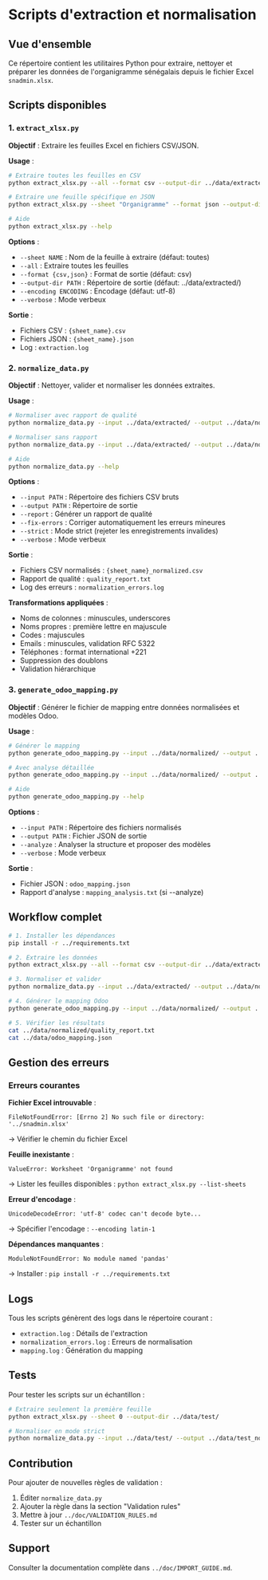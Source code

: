 # Scripts d'extraction et normalisation

## Vue d'ensemble

Ce répertoire contient les utilitaires Python pour extraire, nettoyer et préparer les données de l'organigramme sénégalais depuis le fichier Excel `snadmin.xlsx`.

## Scripts disponibles

### 1. `extract_xlsx.py`

**Objectif** : Extraire les feuilles Excel en fichiers CSV/JSON.

**Usage** :
```bash
# Extraire toutes les feuilles en CSV
python extract_xlsx.py --all --format csv --output-dir ../data/extracted/

# Extraire une feuille spécifique en JSON
python extract_xlsx.py --sheet "Organigramme" --format json --output-dir ../data/extracted/

# Aide
python extract_xlsx.py --help
```

**Options** :
- `--sheet NAME` : Nom de la feuille à extraire (défaut: toutes)
- `--all` : Extraire toutes les feuilles
- `--format {csv,json}` : Format de sortie (défaut: csv)
- `--output-dir PATH` : Répertoire de sortie (défaut: ../data/extracted/)
- `--encoding ENCODING` : Encodage (défaut: utf-8)
- `--verbose` : Mode verbeux

**Sortie** :
- Fichiers CSV : `{sheet_name}.csv`
- Fichiers JSON : `{sheet_name}.json`
- Log : `extraction.log`

### 2. `normalize_data.py`

**Objectif** : Nettoyer, valider et normaliser les données extraites.

**Usage** :
```bash
# Normaliser avec rapport de qualité
python normalize_data.py --input ../data/extracted/ --output ../data/normalized/ --report

# Normaliser sans rapport
python normalize_data.py --input ../data/extracted/ --output ../data/normalized/

# Aide
python normalize_data.py --help
```

**Options** :
- `--input PATH` : Répertoire des fichiers CSV bruts
- `--output PATH` : Répertoire de sortie
- `--report` : Générer un rapport de qualité
- `--fix-errors` : Corriger automatiquement les erreurs mineures
- `--strict` : Mode strict (rejeter les enregistrements invalides)
- `--verbose` : Mode verbeux

**Sortie** :
- Fichiers CSV normalisés : `{sheet_name}_normalized.csv`
- Rapport de qualité : `quality_report.txt`
- Log des erreurs : `normalization_errors.log`

**Transformations appliquées** :
- Noms de colonnes : minuscules, underscores
- Noms propres : première lettre en majuscule
- Codes : majuscules
- Emails : minuscules, validation RFC 5322
- Téléphones : format international +221
- Suppression des doublons
- Validation hiérarchique

### 3. `generate_odoo_mapping.py`

**Objectif** : Générer le fichier de mapping entre données normalisées et modèles Odoo.

**Usage** :
```bash
# Générer le mapping
python generate_odoo_mapping.py --input ../data/normalized/ --output ../data/odoo_mapping.json

# Avec analyse détaillée
python generate_odoo_mapping.py --input ../data/normalized/ --output ../data/odoo_mapping.json --analyze

# Aide
python generate_odoo_mapping.py --help
```

**Options** :
- `--input PATH` : Répertoire des fichiers normalisés
- `--output PATH` : Fichier JSON de sortie
- `--analyze` : Analyser la structure et proposer des modèles
- `--verbose` : Mode verbeux

**Sortie** :
- Fichier JSON : `odoo_mapping.json`
- Rapport d'analyse : `mapping_analysis.txt` (si --analyze)

## Workflow complet

```bash
# 1. Installer les dépendances
pip install -r ../requirements.txt

# 2. Extraire les données
python extract_xlsx.py --all --format csv --output-dir ../data/extracted/

# 3. Normaliser et valider
python normalize_data.py --input ../data/extracted/ --output ../data/normalized/ --report --fix-errors

# 4. Générer le mapping Odoo
python generate_odoo_mapping.py --input ../data/normalized/ --output ../data/odoo_mapping.json --analyze

# 5. Vérifier les résultats
cat ../data/normalized/quality_report.txt
cat ../data/odoo_mapping.json
```

## Gestion des erreurs

### Erreurs courantes

**Fichier Excel introuvable** :
```
FileNotFoundError: [Errno 2] No such file or directory: '../snadmin.xlsx'
```
→ Vérifier le chemin du fichier Excel

**Feuille inexistante** :
```
ValueError: Worksheet 'Organigramme' not found
```
→ Lister les feuilles disponibles : `python extract_xlsx.py --list-sheets`

**Erreur d'encodage** :
```
UnicodeDecodeError: 'utf-8' codec can't decode byte...
```
→ Spécifier l'encodage : `--encoding latin-1`

**Dépendances manquantes** :
```
ModuleNotFoundError: No module named 'pandas'
```
→ Installer : `pip install -r ../requirements.txt`

## Logs

Tous les scripts génèrent des logs dans le répertoire courant :
- `extraction.log` : Détails de l'extraction
- `normalization_errors.log` : Erreurs de normalisation
- `mapping.log` : Génération du mapping

## Tests

Pour tester les scripts sur un échantillon :
```bash
# Extraire seulement la première feuille
python extract_xlsx.py --sheet 0 --output-dir ../data/test/

# Normaliser en mode strict
python normalize_data.py --input ../data/test/ --output ../data/test_normalized/ --strict --verbose
```

## Contribution

Pour ajouter de nouvelles règles de validation :
1. Éditer `normalize_data.py`
2. Ajouter la règle dans la section "Validation rules"
3. Mettre à jour `../doc/VALIDATION_RULES.md`
4. Tester sur un échantillon

## Support

Consulter la documentation complète dans `../doc/IMPORT_GUIDE.md`.
